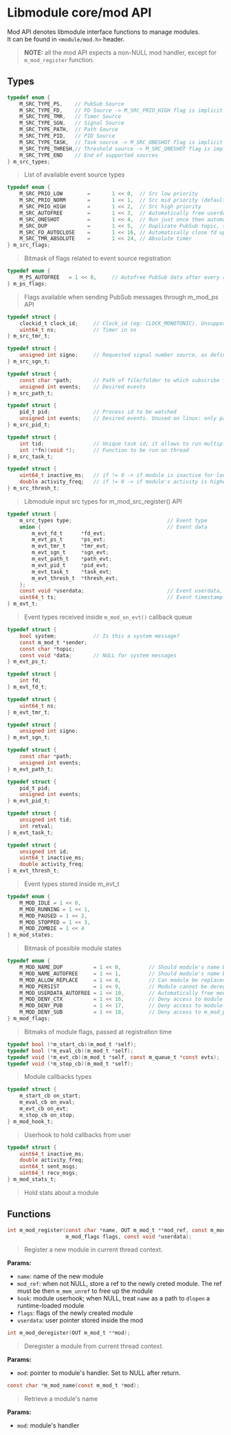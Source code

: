 # Libmodule core/mod API

Mod API denotes libmodule interface functions to manage modules.  
It can be found in `<module/mod.h>` header.  

> **NOTE:** all the mod API expects a non-NULL mod handler, except for `m_mod_register` function.

## Types

```C
typedef enum {
    M_SRC_TYPE_PS,    // PubSub Source
    M_SRC_TYPE_FD,    // FD Source -> M_SRC_PRIO_HIGH flag is implicit
    M_SRC_TYPE_TMR,   // Timer Source
    M_SRC_TYPE_SGN,   // Signal Source
    M_SRC_TYPE_PATH,  // Path Source
    M_SRC_TYPE_PID,   // PID Source
    M_SRC_TYPE_TASK,  // Task source -> M_SRC_ONESHOT flag is implicit
    M_SRC_TYPE_THRESH,// Threshold source -> M_SRC_ONESHOT flag is implicit
    M_SRC_TYPE_END    // End of supported sources
} m_src_types;
```
> List of available event source types

```C
typedef enum {
    M_SRC_PRIO_LOW        =       1 << 0,  // Src low priority
    M_SRC_PRIO_NORM       =       1 << 1,  // Src mid priority (default)
    M_SRC_PRIO_HIGH       =       1 << 2,  // Src high priority
    M_SRC_AUTOFREE        =       1 << 3,  // Automatically free userdata upon source deregistation.
    M_SRC_ONESHOT         =       1 << 4,  // Run just once then automatically deregister source.
    M_SRC_DUP             =       1 << 5,  // Duplicate PubSub topic, source fd or source path.
    M_SRC_FD_AUTOCLOSE    =       1 << 16, // Automatically close fd upon deregistation.
    M_SRC_TMR_ABSOLUTE    =       1 << 24, // Absolute timer
} m_src_flags;
```
> Bitmask of flags related to event source registration

```C
typedef enum {
    M_PS_AUTOFREE   = 1 << 0,     // Autofree PubSub data after every recipient receives message (ie: when ps_evt ref counter goes to 0)
} m_ps_flags;
```
> Flags available when sending PubSub messages through m_mod_ps API

```C
typedef struct {
    clockid_t clock_id;     // Clock_id (eg: CLOCK_MONOTONIC). Unsupported on libkqueue/kqueue
    uint64_t ns;            // Timer in ns
} m_src_tmr_t;

typedef struct {
    unsigned int signo;     // Requested signal number source, as defined in signal.h
} m_src_sgn_t;

typedef struct {
    const char *path;       // Path of file/folder to which subscribe for events
    unsigned int events;    // Desired events
} m_src_path_t;

typedef struct {
    pid_t pid;              // Process id to be watched
    unsigned int events;    // Desired events. Unused on linux: only process exit is supported
} m_src_pid_t;

typedef struct {
    int tid;                // Unique task id; it allows to run multiple times the same fn
    int (*fn)(void *);      // Function to be run on thread
} m_src_task_t;

typedef struct {
    uint64_t inactive_ms;   // if != 0 -> if module is inactive for longer than this, an alarm will be received
    double activity_freq;   // if != 0 -> if module's activity is higher than this, an alarm will be received
} m_src_thresh_t;
```
> Libmodule input src types for m_mod_src_register() API

```C
typedef struct {
    m_src_types type;                               // Event type
    union {                                         // Event data
        m_evt_fd_t      *fd_evt;
        m_evt_ps_t      *ps_evt;
        m_evt_tmr_t     *tmr_evt;
        m_evt_sgn_t     *sgn_evt;
        m_evt_path_t    *path_evt;
        m_evt_pid_t     *pid_evt;
        m_evt_task_t    *task_evt;
        m_evt_thresh_t  *thresh_evt;
    };
    const void *userdata;                           // Event userdata, passed through m_mod_src_register()
    uint64_t ts;                                    // Event timestamp
} m_evt_t;
```
> Event types received inside `m_mod_on_evt()` callback queue

```C
typedef struct {
    bool system;            // Is this a system message?
    const m_mod_t *sender;
    const char *topic;
    const void *data;       // NULL for system messages
} m_evt_ps_t;

typedef struct {
    int fd;
} m_evt_fd_t;

typedef struct {
    uint64_t ns;
} m_evt_tmr_t;

typedef struct {
    unsigned int signo;
} m_evt_sgn_t;

typedef struct {
    const char *path;
    unsigned int events;
} m_evt_path_t;

typedef struct {
    pid_t pid;
    unsigned int events;
} m_evt_pid_t;

typedef struct {
    unsigned int tid;
    int retval;
} m_evt_task_t;

typedef struct {
    unsigned int id;
    uint64_t inactive_ms;
    double activity_freq;
} m_evt_thresh_t;
```
> Event types stored inside m_evt_t

```C
typedef enum {
    M_MOD_IDLE = 1 << 0,
    M_MOD_RUNNING = 1 << 1,
    M_MOD_PAUSED = 1 << 2,
    M_MOD_STOPPED = 1 << 3,
    M_MOD_ZOMBIE = 1 << 4
} m_mod_states;
```
> Bitmask of possible module states

```C
typedef enum {
    M_MOD_NAME_DUP          = 1 << 0,         // Should module's name be strdupped? (force M_MOD_NAME_AUTOFREE flag)
    M_MOD_NAME_AUTOFREE     = 1 << 1,         // Should module's name be autofreed?
    M_MOD_ALLOW_REPLACE     = 1 << 8,         // Can module be replaced by another module with same name?
    M_MOD_PERSIST           = 1 << 9,         // Module cannot be deregistered by direct call to m_mod_deregister (or by FS delete) while its context is looping
    M_MOD_USERDATA_AUTOFREE = 1 << 10,        // Automatically free module userdata upon deregister
    M_MOD_DENY_CTX          = 1 << 16,        // Deny access to module's ctx through m_mod_ctx() (it means the module won't be able to call ctx API)
    M_MOD_DENY_PUB          = 1 << 17,        // Deny access to module's publishing functions: m_mod_ps_{tell,publish,broadcast,poisonpill}
    M_MOD_DENY_SUB          = 1 << 18,        // Deny access to m_mod_ps_(un)subscribe()
} m_mod_flags;
```
> Bitmaks of module flags, passed at registration time

```C
typedef bool (*m_start_cb)(m_mod_t *self);
typedef bool (*m_eval_cb)(m_mod_t *self);
typedef void (*m_evt_cb)(m_mod_t *self, const m_queue_t *const evts);
typedef void (*m_stop_cb)(m_mod_t *self);
```
> Module callbacks types

```C
typedef struct {
    m_start_cb on_start;
    m_eval_cb on_eval;
    m_evt_cb on_evt;
    m_stop_cb on_stop;
} m_mod_hook_t;
```
> Userhook to hold callbacks from user

```C
typedef struct {
    uint64_t inactive_ms;
    double activity_freq;
    uint64_t sent_msgs;
    uint64_t recv_msgs;
} m_mod_stats_t;
```
> Hold stats about a module

## Functions

```C
int m_mod_register(const char *name, OUT m_mod_t **mod_ref, const m_mod_hook_t *hook,
                   m_mod_flags flags, const void *userdata);
```
> Register a new module in current thread context.  

**Params:**  

* `name`: name of the new module  
* `mod_ref`: when not NULL, store a ref to the newly creted module. The ref must be then `m_mem_unref` to free up the module
* `hook`: module userhook; when NULL, treat `name` as a path to `dlopen` a runtime-loaded module  
* `flags`: flags of the newly created module  
* `userdata`: user pointer stored inside the mod  

```C
int m_mod_deregister(OUT m_mod_t **mod);
```
> Deregister a module from current thread context.  

**Params:**  

* `mod`: pointer to module's handler. Set to NULL after return.

```C
const char *m_mod_name(const m_mod_t *mod);
```
> Retrieve a module's name

**Params:**  

* `mod`: module's handler  
